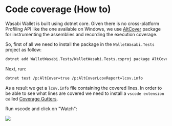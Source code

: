 # Code coverage (How to)

Wasabi Wallet is built using dotnet core. Given there is no cross-platform Profiling API like the one available on Windows, we use [AltCover](https://github.com/SteveGilham/altcover) package for instrumenting the assemblies and recording the execution
coverage.

So, first of all we need to install the package in the `WalletWasabi.Tests` project as follow:

```sh
dotnet add WalletWasabi.Tests/WalletWasabi.Tests.csproj package AltCover
```


Next, run:

```sh
dotnet test /p:AltCover=true /p:AltCoverLcovReport=lcov.info
```

As a result we get a `lcov.info` file containing the covered lines.
In order to be able to see what lines
are covered we need to install a `vscode extension` called  [Coverage Gutters](https://github.com/ryanluker/vscode-coverage-gutters).

Run vscode and click on "Watch":

![](https://i.imgur.com/W4hXXda.png)

